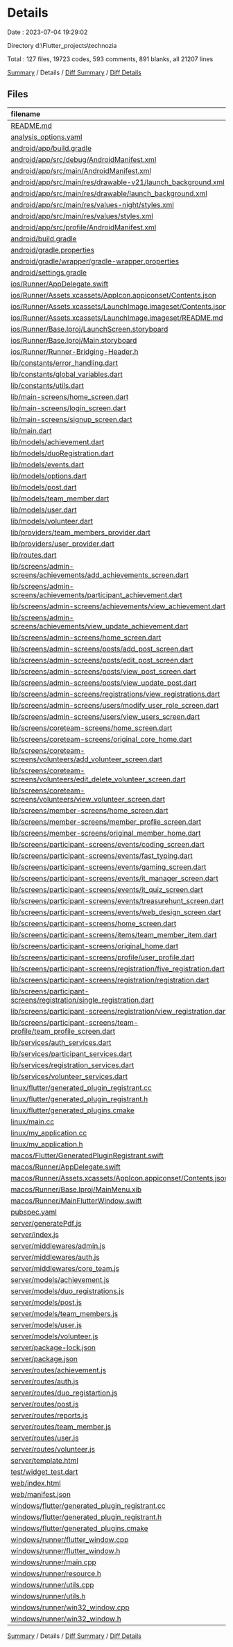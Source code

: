 # Details

Date : 2023-07-04 19:29:02

Directory d:\\Flutter_projects\\technozia

Total : 127 files,  19723 codes, 593 comments, 891 blanks, all 21207 lines

[Summary](results.md) / Details / [Diff Summary](diff.md) / [Diff Details](diff-details.md)

## Files
| filename | language | code | comment | blank | total |
| :--- | :--- | ---: | ---: | ---: | ---: |
| [README.md](/README.md) | Markdown | 10 | 0 | 7 | 17 |
| [analysis_options.yaml](/analysis_options.yaml) | YAML | 3 | 23 | 4 | 30 |
| [android/app/build.gradle](/android/app/build.gradle) | Gradle | 54 | 5 | 13 | 72 |
| [android/app/src/debug/AndroidManifest.xml](/android/app/src/debug/AndroidManifest.xml) | XML | 4 | 4 | 1 | 9 |
| [android/app/src/main/AndroidManifest.xml](/android/app/src/main/AndroidManifest.xml) | XML | 28 | 6 | 1 | 35 |
| [android/app/src/main/res/drawable-v21/launch_background.xml](/android/app/src/main/res/drawable-v21/launch_background.xml) | XML | 4 | 7 | 2 | 13 |
| [android/app/src/main/res/drawable/launch_background.xml](/android/app/src/main/res/drawable/launch_background.xml) | XML | 4 | 7 | 2 | 13 |
| [android/app/src/main/res/values-night/styles.xml](/android/app/src/main/res/values-night/styles.xml) | XML | 9 | 9 | 1 | 19 |
| [android/app/src/main/res/values/styles.xml](/android/app/src/main/res/values/styles.xml) | XML | 9 | 9 | 1 | 19 |
| [android/app/src/profile/AndroidManifest.xml](/android/app/src/profile/AndroidManifest.xml) | XML | 4 | 4 | 1 | 9 |
| [android/build.gradle](/android/build.gradle) | Gradle | 27 | 0 | 5 | 32 |
| [android/gradle.properties](/android/gradle.properties) | Properties | 3 | 0 | 1 | 4 |
| [android/gradle/wrapper/gradle-wrapper.properties](/android/gradle/wrapper/gradle-wrapper.properties) | Properties | 5 | 0 | 1 | 6 |
| [android/settings.gradle](/android/settings.gradle) | Gradle | 8 | 0 | 4 | 12 |
| [ios/Runner/AppDelegate.swift](/ios/Runner/AppDelegate.swift) | Swift | 12 | 0 | 2 | 14 |
| [ios/Runner/Assets.xcassets/AppIcon.appiconset/Contents.json](/ios/Runner/Assets.xcassets/AppIcon.appiconset/Contents.json) | JSON | 122 | 0 | 1 | 123 |
| [ios/Runner/Assets.xcassets/LaunchImage.imageset/Contents.json](/ios/Runner/Assets.xcassets/LaunchImage.imageset/Contents.json) | JSON | 23 | 0 | 1 | 24 |
| [ios/Runner/Assets.xcassets/LaunchImage.imageset/README.md](/ios/Runner/Assets.xcassets/LaunchImage.imageset/README.md) | Markdown | 3 | 0 | 2 | 5 |
| [ios/Runner/Base.lproj/LaunchScreen.storyboard](/ios/Runner/Base.lproj/LaunchScreen.storyboard) | XML | 36 | 1 | 1 | 38 |
| [ios/Runner/Base.lproj/Main.storyboard](/ios/Runner/Base.lproj/Main.storyboard) | XML | 25 | 1 | 1 | 27 |
| [ios/Runner/Runner-Bridging-Header.h](/ios/Runner/Runner-Bridging-Header.h) | C++ | 1 | 0 | 1 | 2 |
| [lib/constants/error_handling.dart](/lib/constants/error_handling.dart) | Dart | 23 | 0 | 3 | 26 |
| [lib/constants/global_variables.dart](/lib/constants/global_variables.dart) | Dart | 10 | 0 | 3 | 13 |
| [lib/constants/utils.dart](/lib/constants/utils.dart) | Dart | 27 | 0 | 5 | 32 |
| [lib/main-screens/home_screen.dart](/lib/main-screens/home_screen.dart) | Dart | 52 | 3 | 6 | 61 |
| [lib/main-screens/login_screen.dart](/lib/main-screens/login_screen.dart) | Dart | 231 | 2 | 7 | 240 |
| [lib/main-screens/signup_screen.dart](/lib/main-screens/signup_screen.dart) | Dart | 389 | 7 | 11 | 407 |
| [lib/main.dart](/lib/main.dart) | Dart | 69 | 0 | 7 | 76 |
| [lib/models/achievement.dart](/lib/models/achievement.dart) | Dart | 45 | 1 | 6 | 52 |
| [lib/models/duoRegistration.dart](/lib/models/duoRegistration.dart) | Dart | 67 | 1 | 7 | 75 |
| [lib/models/events.dart](/lib/models/events.dart) | Dart | 8 | 7 | 1 | 16 |
| [lib/models/options.dart](/lib/models/options.dart) | Dart | 11 | 1 | 2 | 14 |
| [lib/models/post.dart](/lib/models/post.dart) | Dart | 39 | 1 | 7 | 47 |
| [lib/models/team_member.dart](/lib/models/team_member.dart) | Dart | 40 | 1 | 6 | 47 |
| [lib/models/user.dart](/lib/models/user.dart) | Dart | 48 | 1 | 6 | 55 |
| [lib/models/volunteer.dart](/lib/models/volunteer.dart) | Dart | 34 | 1 | 7 | 42 |
| [lib/providers/team_members_provider.dart](/lib/providers/team_members_provider.dart) | Dart | 17 | 0 | 4 | 21 |
| [lib/providers/user_provider.dart](/lib/providers/user_provider.dart) | Dart | 19 | 0 | 4 | 23 |
| [lib/routes.dart](/lib/routes.dart) | Dart | 254 | 0 | 3 | 257 |
| [lib/screens/admin-screens/achievements/add_achievements_screen.dart](/lib/screens/admin-screens/achievements/add_achievements_screen.dart) | Dart | 309 | 0 | 10 | 319 |
| [lib/screens/admin-screens/achievements/participant_achievement.dart](/lib/screens/admin-screens/achievements/participant_achievement.dart) | Dart | 189 | 4 | 7 | 200 |
| [lib/screens/admin-screens/achievements/view_achievement.dart](/lib/screens/admin-screens/achievements/view_achievement.dart) | Dart | 220 | 4 | 7 | 231 |
| [lib/screens/admin-screens/achievements/view_update_achievement.dart](/lib/screens/admin-screens/achievements/view_update_achievement.dart) | Dart | 249 | 7 | 8 | 264 |
| [lib/screens/admin-screens/home_screen.dart](/lib/screens/admin-screens/home_screen.dart) | Dart | 560 | 9 | 15 | 584 |
| [lib/screens/admin-screens/posts/add_post_screen.dart](/lib/screens/admin-screens/posts/add_post_screen.dart) | Dart | 168 | 0 | 8 | 176 |
| [lib/screens/admin-screens/posts/edit_post_screen.dart](/lib/screens/admin-screens/posts/edit_post_screen.dart) | Dart | 169 | 7 | 6 | 182 |
| [lib/screens/admin-screens/posts/view_post_screen.dart](/lib/screens/admin-screens/posts/view_post_screen.dart) | Dart | 170 | 0 | 7 | 177 |
| [lib/screens/admin-screens/posts/view_update_post.dart](/lib/screens/admin-screens/posts/view_update_post.dart) | Dart | 196 | 0 | 8 | 204 |
| [lib/screens/admin-screens/registrations/view_registrations.dart](/lib/screens/admin-screens/registrations/view_registrations.dart) | Dart | 216 | 0 | 9 | 225 |
| [lib/screens/admin-screens/users/modify_user_role_screen.dart](/lib/screens/admin-screens/users/modify_user_role_screen.dart) | Dart | 43 | 0 | 7 | 50 |
| [lib/screens/admin-screens/users/view_users_screen.dart](/lib/screens/admin-screens/users/view_users_screen.dart) | Dart | 194 | 1 | 7 | 202 |
| [lib/screens/coreteam-screens/home_screen.dart](/lib/screens/coreteam-screens/home_screen.dart) | Dart | 65 | 0 | 8 | 73 |
| [lib/screens/coreteam-screens/original_core_home.dart](/lib/screens/coreteam-screens/original_core_home.dart) | Dart | 357 | 6 | 16 | 379 |
| [lib/screens/coreteam-screens/volunteers/add_volunteer_screen.dart](/lib/screens/coreteam-screens/volunteers/add_volunteer_screen.dart) | Dart | 208 | 0 | 8 | 216 |
| [lib/screens/coreteam-screens/volunteers/edit_delete_volunteer_screen.dart](/lib/screens/coreteam-screens/volunteers/edit_delete_volunteer_screen.dart) | Dart | 270 | 12 | 11 | 293 |
| [lib/screens/coreteam-screens/volunteers/view_volunteer_screen.dart](/lib/screens/coreteam-screens/volunteers/view_volunteer_screen.dart) | Dart | 214 | 0 | 9 | 223 |
| [lib/screens/member-screens/home_screen.dart](/lib/screens/member-screens/home_screen.dart) | Dart | 57 | 0 | 8 | 65 |
| [lib/screens/member-screens/member_proflie_screen.dart](/lib/screens/member-screens/member_proflie_screen.dart) | Dart | 207 | 3 | 8 | 218 |
| [lib/screens/member-screens/original_member_home.dart](/lib/screens/member-screens/original_member_home.dart) | Dart | 289 | 2 | 8 | 299 |
| [lib/screens/participant-screens/events/coding_screen.dart](/lib/screens/participant-screens/events/coding_screen.dart) | Dart | 600 | 1 | 7 | 608 |
| [lib/screens/participant-screens/events/fast_typing.dart](/lib/screens/participant-screens/events/fast_typing.dart) | Dart | 600 | 1 | 7 | 608 |
| [lib/screens/participant-screens/events/gaming_screen.dart](/lib/screens/participant-screens/events/gaming_screen.dart) | Dart | 640 | 0 | 6 | 646 |
| [lib/screens/participant-screens/events/it_manager_screen.dart](/lib/screens/participant-screens/events/it_manager_screen.dart) | Dart | 620 | 0 | 6 | 626 |
| [lib/screens/participant-screens/events/it_quiz_screen.dart](/lib/screens/participant-screens/events/it_quiz_screen.dart) | Dart | 567 | 0 | 6 | 573 |
| [lib/screens/participant-screens/events/treasurehunt_screen.dart](/lib/screens/participant-screens/events/treasurehunt_screen.dart) | Dart | 558 | 0 | 6 | 564 |
| [lib/screens/participant-screens/events/web_design_screen.dart](/lib/screens/participant-screens/events/web_design_screen.dart) | Dart | 640 | 0 | 6 | 646 |
| [lib/screens/participant-screens/home_screen.dart](/lib/screens/participant-screens/home_screen.dart) | Dart | 84 | 28 | 9 | 121 |
| [lib/screens/participant-screens/items/team_member_item.dart](/lib/screens/participant-screens/items/team_member_item.dart) | Dart | 183 | 134 | 7 | 324 |
| [lib/screens/participant-screens/original_home.dart](/lib/screens/participant-screens/original_home.dart) | Dart | 461 | 14 | 14 | 489 |
| [lib/screens/participant-screens/profile/user_profile.dart](/lib/screens/participant-screens/profile/user_profile.dart) | Dart | 210 | 1 | 9 | 220 |
| [lib/screens/participant-screens/registration/five_registration.dart](/lib/screens/participant-screens/registration/five_registration.dart) | Dart | 499 | 0 | 10 | 509 |
| [lib/screens/participant-screens/registration/registration.dart](/lib/screens/participant-screens/registration/registration.dart) | Dart | 380 | 0 | 12 | 392 |
| [lib/screens/participant-screens/registration/single_registration.dart](/lib/screens/participant-screens/registration/single_registration.dart) | Dart | 338 | 0 | 11 | 349 |
| [lib/screens/participant-screens/registration/view_registration.dart](/lib/screens/participant-screens/registration/view_registration.dart) | Dart | 224 | 1 | 7 | 232 |
| [lib/screens/participant-screens/team-profile/team_profile_screen.dart](/lib/screens/participant-screens/team-profile/team_profile_screen.dart) | Dart | 263 | 8 | 11 | 282 |
| [lib/services/auth_services.dart](/lib/services/auth_services.dart) | Dart | 508 | 14 | 33 | 555 |
| [lib/services/participant_services.dart](/lib/services/participant_services.dart) | Dart | 135 | 4 | 13 | 152 |
| [lib/services/registration_services.dart](/lib/services/registration_services.dart) | Dart | 120 | 1 | 8 | 129 |
| [lib/services/volunteer_services.dart](/lib/services/volunteer_services.dart) | Dart | 137 | 4 | 12 | 153 |
| [linux/flutter/generated_plugin_registrant.cc](/linux/flutter/generated_plugin_registrant.cc) | C++ | 7 | 4 | 5 | 16 |
| [linux/flutter/generated_plugin_registrant.h](/linux/flutter/generated_plugin_registrant.h) | C++ | 5 | 5 | 6 | 16 |
| [linux/flutter/generated_plugins.cmake](/linux/flutter/generated_plugins.cmake) | CMake | 19 | 0 | 6 | 25 |
| [linux/main.cc](/linux/main.cc) | C++ | 5 | 0 | 2 | 7 |
| [linux/my_application.cc](/linux/my_application.cc) | C++ | 74 | 11 | 20 | 105 |
| [linux/my_application.h](/linux/my_application.h) | C++ | 7 | 7 | 5 | 19 |
| [macos/Flutter/GeneratedPluginRegistrant.swift](/macos/Flutter/GeneratedPluginRegistrant.swift) | Swift | 10 | 3 | 4 | 17 |
| [macos/Runner/AppDelegate.swift](/macos/Runner/AppDelegate.swift) | Swift | 8 | 0 | 2 | 10 |
| [macos/Runner/Assets.xcassets/AppIcon.appiconset/Contents.json](/macos/Runner/Assets.xcassets/AppIcon.appiconset/Contents.json) | JSON | 68 | 0 | 1 | 69 |
| [macos/Runner/Base.lproj/MainMenu.xib](/macos/Runner/Base.lproj/MainMenu.xib) | XML | 343 | 0 | 1 | 344 |
| [macos/Runner/MainFlutterWindow.swift](/macos/Runner/MainFlutterWindow.swift) | Swift | 12 | 0 | 4 | 16 |
| [pubspec.yaml](/pubspec.yaml) | YAML | 36 | 58 | 13 | 107 |
| [server/generatePdf.js](/server/generatePdf.js) | JavaScript | 46 | 7 | 9 | 62 |
| [server/index.js](/server/index.js) | JavaScript | 34 | 0 | 5 | 39 |
| [server/middlewares/admin.js](/server/middlewares/admin.js) | JavaScript | 28 | 0 | 5 | 33 |
| [server/middlewares/auth.js](/server/middlewares/auth.js) | JavaScript | 18 | 0 | 5 | 23 |
| [server/middlewares/core_team.js](/server/middlewares/core_team.js) | JavaScript | 28 | 0 | 5 | 33 |
| [server/models/achievement.js](/server/models/achievement.js) | JavaScript | 33 | 1 | 4 | 38 |
| [server/models/duo_registrations.js](/server/models/duo_registrations.js) | JavaScript | 78 | 0 | 3 | 81 |
| [server/models/post.js](/server/models/post.js) | JavaScript | 28 | 0 | 3 | 31 |
| [server/models/team_members.js](/server/models/team_members.js) | JavaScript | 36 | 0 | 3 | 39 |
| [server/models/user.js](/server/models/user.js) | JavaScript | 40 | 1 | 3 | 44 |
| [server/models/volunteer.js](/server/models/volunteer.js) | JavaScript | 25 | 0 | 4 | 29 |
| [server/package-lock.json](/server/package-lock.json) | JSON | 3,736 | 0 | 1 | 3,737 |
| [server/package.json](/server/package.json) | JSON | 22 | 0 | 1 | 23 |
| [server/routes/achievement.js](/server/routes/achievement.js) | JavaScript | 40 | 0 | 7 | 47 |
| [server/routes/auth.js](/server/routes/auth.js) | JavaScript | 84 | 0 | 17 | 101 |
| [server/routes/duo_registartion.js](/server/routes/duo_registartion.js) | JavaScript | 101 | 6 | 16 | 123 |
| [server/routes/post.js](/server/routes/post.js) | JavaScript | 55 | 0 | 11 | 66 |
| [server/routes/reports.js](/server/routes/reports.js) | JavaScript | 61 | 5 | 9 | 75 |
| [server/routes/team_member.js](/server/routes/team_member.js) | JavaScript | 61 | 0 | 11 | 72 |
| [server/routes/user.js](/server/routes/user.js) | JavaScript | 13 | 0 | 4 | 17 |
| [server/routes/volunteer.js](/server/routes/volunteer.js) | JavaScript | 59 | 0 | 10 | 69 |
| [server/template.html](/server/template.html) | HTML | 66 | 0 | 1 | 67 |
| [test/widget_test.dart](/test/widget_test.dart) | Dart | 14 | 10 | 7 | 31 |
| [web/index.html](/web/index.html) | HTML | 38 | 16 | 6 | 60 |
| [web/manifest.json](/web/manifest.json) | JSON | 35 | 0 | 1 | 36 |
| [windows/flutter/generated_plugin_registrant.cc](/windows/flutter/generated_plugin_registrant.cc) | C++ | 6 | 4 | 5 | 15 |
| [windows/flutter/generated_plugin_registrant.h](/windows/flutter/generated_plugin_registrant.h) | C++ | 5 | 5 | 6 | 16 |
| [windows/flutter/generated_plugins.cmake](/windows/flutter/generated_plugins.cmake) | CMake | 19 | 0 | 6 | 25 |
| [windows/runner/flutter_window.cpp](/windows/runner/flutter_window.cpp) | C++ | 48 | 4 | 15 | 67 |
| [windows/runner/flutter_window.h](/windows/runner/flutter_window.h) | C++ | 20 | 5 | 9 | 34 |
| [windows/runner/main.cpp](/windows/runner/main.cpp) | C++ | 30 | 4 | 10 | 44 |
| [windows/runner/resource.h](/windows/runner/resource.h) | C++ | 9 | 6 | 2 | 17 |
| [windows/runner/utils.cpp](/windows/runner/utils.cpp) | C++ | 53 | 2 | 10 | 65 |
| [windows/runner/utils.h](/windows/runner/utils.h) | C++ | 8 | 6 | 6 | 20 |
| [windows/runner/win32_window.cpp](/windows/runner/win32_window.cpp) | C++ | 210 | 24 | 55 | 289 |
| [windows/runner/win32_window.h](/windows/runner/win32_window.h) | C++ | 48 | 31 | 24 | 103 |

[Summary](results.md) / Details / [Diff Summary](diff.md) / [Diff Details](diff-details.md)